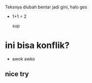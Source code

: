 Teksnya diubah bentar
jadi gini, halo ges
- 1+1 = 2
    
    <oK> sup

# ini bisa konflik?
- awok
awko

## nice try